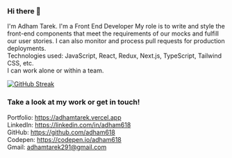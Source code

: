 
### Hi there 👋
I'm Adham Tarek. I'm a Front End Developer My role is to write and style the front-end components that meet the requirements of our mocks and fulfill our user stories. I can also monitor and process pull requests for production deployments.<br>
Technologies used: JavaScript, React, Redux, Next.js, TypeScript, Tailwind CSS, etc.<br>
I can work alone or within a team.

[![GitHub Streak](http://github-readme-streak-stats.herokuapp.com?user=adham618&theme=holi-theme&date_format=M%20j%5B%2C%20Y%5D)](https://git.io/streak-stats)

### Take a look at my work or get in touch!

Portfolio: https://adhamtarek.vercel.app<br>
LinkedIn: https://linkedin.com/in/adham618<br>
GitHub: https://github.com/adham618<br>
Codepen: https://codepen.io/adham618<br>
Gmail: adhamtarek291@gmail.com<br>
